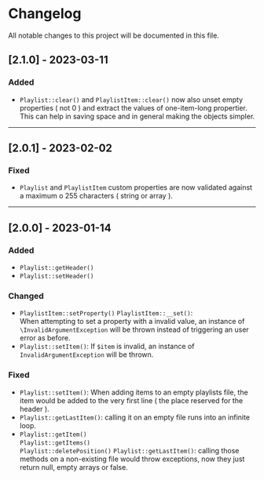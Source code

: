 # Changelog

All notable changes to this project will be documented in this file.

## [2.1.0] - 2023-03-11

### Added

- `Playlist::clear()` and `PlaylistItem::clear()` now also unset empty  
  properties ( not 0 ) and extract the values of one-item-long propertier.  
  This can help in saving space and in general making the objects simpler.

---

## [2.0.1] - 2023-02-02

### Fixed

- `Playlist` and `PlaylistItem` custom properties are now validated against
  a maximum o 255 characters ( string or array ).

---

## [2.0.0] - 2023-01-14

### Added

- `Playlist::getHeader()`
- `Playlist::setHeader()`

### Changed

- `PlaylistItem::setProperty()`
  `PlaylistItem::__set()`:  
  When attempting to set a property with a invalid value, an instance of 
  `\InvalidArgumentException` will be thrown instead of triggering an user 
  error as before.
- `Playlist::setItem()`: If `$item` is invalid, an instance of 
  `InvalidArgumentException` will be thrown.

### Fixed

- `Playlist::setItem()`: When adding items to an empty playlists file, the item
  would be added to the very first line ( the place reserved for the header ).
- `Playlist::getLastItem()`: calling it on an empty file runs into an infinite
  loop.
- `Playlist::getItem()`  
  `Playlist::getItems()`  
  `Playlist::deletePosition()`
  `Playlist::getLastItem()`: calling those methods on a non-existing file would
  throw exceptions, now they just return null, empty arrays or false.
